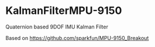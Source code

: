 # KalmanFilterMPU-9150
Quaternion based 9DOF IMU Kalman Filter

Based on https://github.com/sparkfun/MPU-9150_Breakout
